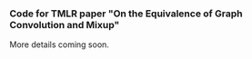 ### Code for TMLR paper "On the Equivalence of Graph Convolution and Mixup"


More details coming soon.
